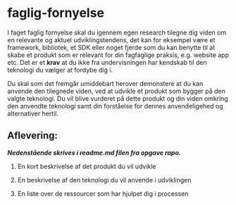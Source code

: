 # faglig-fornyelse

I faget faglig fornyelse skal du igennem egen research tilegne dig viden om en relevante og aktuel udviklingstendens, det kan for eksempel være et framework, bibliotek, et SDK eller noget fjerde som du kan benytte til at skabe et produkt som er relevant for din fagfaglige praksis, e.g. website app etc. Det er et **krav** at du ikke fra undervisningen har kendskab til den teknologi du vælger at fordybe dig i.

Du skal som det fremgår umiddebart herover demonstere at du kan anvende den tilegnede viden, ved at udvikle et produkt som bygger på den valgte teknologi. Du vil blive vurderet på dette produkt og din viden omkring den anvendte teknologi samt din forståelse for dennes anvendeligehed og alternativer hertil. 

## Aflevering:
***Nedenstående skrives i readme.md filen fra opgave rapo.***

1. En kort beskrivelse af det produkt du vil udvikle

2. En beskrivelse af den teknologi du vil anvende i udviklingen

3. En liste over de ressourcer som har hjulpet dig i processen
